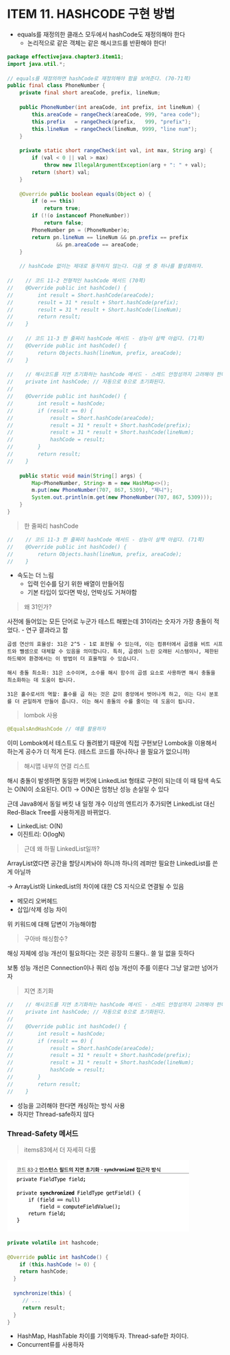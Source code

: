 # ITEM 11. HASHCODE 구현 방법

- equals를 재정의한 클래스 모두에서 hashCode도 재정의해야 한다
    - 논리적으로 같은 객체는 같은 해시코드를 반환해야 한다!

```java
package effectivejava.chapter3.item11;
import java.util.*;

// equals를 재정의하면 hashCode로 재정의해야 함을 보여준다. (70-71쪽)
public final class PhoneNumber {
    private final short areaCode, prefix, lineNum;

    public PhoneNumber(int areaCode, int prefix, int lineNum) {
        this.areaCode = rangeCheck(areaCode, 999, "area code");
        this.prefix   = rangeCheck(prefix,   999, "prefix");
        this.lineNum  = rangeCheck(lineNum, 9999, "line num");
    }

    private static short rangeCheck(int val, int max, String arg) {
        if (val < 0 || val > max)
            throw new IllegalArgumentException(arg + ": " + val);
        return (short) val;
    }

    @Override public boolean equals(Object o) {
        if (o == this)
            return true;
        if (!(o instanceof PhoneNumber))
            return false;
        PhoneNumber pn = (PhoneNumber)o;
        return pn.lineNum == lineNum && pn.prefix == prefix
                && pn.areaCode == areaCode;
    }

    // hashCode 없이는 제대로 동작하지 않는다. 다음 셋 중 하나를 활성화하자.

//    // 코드 11-2 전형적인 hashCode 메서드 (70쪽)
//    @Override public int hashCode() {
//        int result = Short.hashCode(areaCode);
//        result = 31 * result + Short.hashCode(prefix);
//        result = 31 * result + Short.hashCode(lineNum);
//        return result;
//    }

//    // 코드 11-3 한 줄짜리 hashCode 메서드 - 성능이 살짝 아쉽다. (71쪽)
//    @Override public int hashCode() {
//        return Objects.hash(lineNum, prefix, areaCode);
//    }

//    // 해시코드를 지연 초기화하는 hashCode 메서드 - 스레드 안정성까지 고려해야 한다. (71쪽)
//    private int hashCode; // 자동으로 0으로 초기화된다.
//
//    @Override public int hashCode() {
//        int result = hashCode;
//        if (result == 0) {
//            result = Short.hashCode(areaCode);
//            result = 31 * result + Short.hashCode(prefix);
//            result = 31 * result + Short.hashCode(lineNum);
//            hashCode = result;
//        }
//        return result;
//    }

    public static void main(String[] args) {
        Map<PhoneNumber, String> m = new HashMap<>();
        m.put(new PhoneNumber(707, 867, 5309), "제니");
        System.out.println(m.get(new PhoneNumber(707, 867, 5309)));
    }
}
```

> 한 줄짜리 hashCode
> 

```java
//    // 코드 11-3 한 줄짜리 hashCode 메서드 - 성능이 살짝 아쉽다. (71쪽)
//    @Override public int hashCode() {
//        return Objects.hash(lineNum, prefix, areaCode);
//    }
```

- 속도는 더 느림
    - 입력 인수를 담기 위한 배열이 만들어짐
    - 기본 타입이 있다면 박싱, 언박싱도 거쳐야함

> 왜 31인가?
> 

사전에 들어있는 모든 단어로 누군가 테스트 해봤는데 31이라는 숫자가 가장 충돌이 적었다. - 연구 결과라고 함

```
곱셈 연산의 효율성: 31은 2^5 - 1로 표현될 수 있는데, 이는 컴퓨터에서 곱셈을 비트 시프트와 뺄셈으로 대체할 수 있음을 의미합니다. 특히, 곱셈이 느린 오래된 시스템이나, 제한된 하드웨어 환경에서는 이 방법이 더 효율적일 수 있습니다.

해시 충돌 최소화: 31은 소수이며, 소수를 해시 함수의 곱셈 요소로 사용하면 해시 충돌을 최소화하는 데 도움이 됩니다.

31은 홀수로서의 역할: 홀수를 곱 하는 것은 값이 중앙에서 벗어나게 하고, 이는 다시 분포를 더 균일하게 만들어 줍니다. 이는 해시 충돌의 수를 줄이는 데 도움이 됩니다.
```

> lombok 사용
> 

```java
@EqualsAndHashCode // 얘를 활용하자
```

이미 Lombok에서 테스트도 다 돌려봤기 때문에 직접 구현보단 Lombok을 이용해서 하는게 공수가 더 적게 든다. (테스트 코드를 하나하나 쓸 필요가 없으니까)

> 해시맵 내부의 연결 리스트
> 

해시 충돌이 발생하면 동일한 버킷에 LinkedList 형태로 구현이 되는데 이 때 탐색 속도는 O(N)이 소요된다. O(1) → O(N)은 엄청난 성능 손실일 수 있다

근데 Java8에서 동일 버킷 내 일정 개수 이상의 엔트리가 추가되면 LinkedList 대신 Red-Black Tree를 사용하게끔 바뀌었다.

- LinkedList: O(N)
- 이진트리: O(logN)

> 근데 왜 하필 LinkedList일까?
> 

ArrayList였다면 공간을 할당시켜놔야 하니까 하나의 레퍼만 필요한 LinkedList를 쓴게 아닐까

→ ArrayList와 LinkedList의 차이에 대한 CS 지식으로 연결될 수 있음

- 메모리 오버헤드
- 삽입/삭제 성능 차이

위 키워드에 대해 답변이 가능해야함

> 구아바 해싱함수?
> 

해싱 자체에 성능 개선이 필요하다는 것은 굉장히 드물다.. 쓸 일 없을 듯하다

보통 성능 개선은 Connection이나 쿼리 성능 개선이 주를 이룬다 그냥 알고만 넘어가자

> 지연 초기화
> 

```java
//    // 해시코드를 지연 초기화하는 hashCode 메서드 - 스레드 안정성까지 고려해야 한다. (71쪽)
//    private int hashCode; // 자동으로 0으로 초기화된다.
//
//    @Override public int hashCode() {
//        int result = hashCode;
//        if (result == 0) {
//            result = Short.hashCode(areaCode);
//            result = 31 * result + Short.hashCode(prefix);
//            result = 31 * result + Short.hashCode(lineNum);
//            hashCode = result;
//        }
//        return result;
//    }
```

- 성능을 고려해야 한다면 캐싱하는 방식 사용
- 하지만 Thread-safe하지 않다

### Thread-Safety 메서드

> items83에서 더 자세히 다룸
> 

![Untitled](images/item_11_1.png)

```java
private volatile int hashcode;

@Override public int hashCode() {
	if (this.hashCode != 0) {
    return hashCode;
  }

  synchronize(this) {
     // ...
     return result;
  }
}
```

- HashMap, HashTable 차이를 기억해두자. Thread-safe한 차이다.
- Concurrent류를 사용하자
